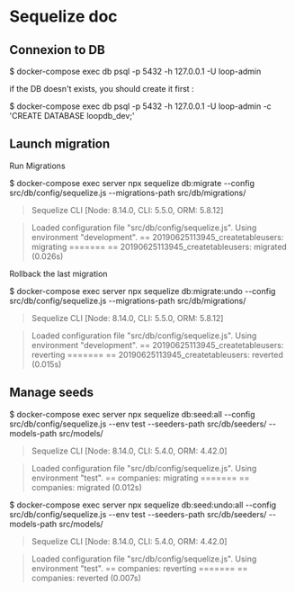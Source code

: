 # Sequelize doc

## Connexion to DB

$ docker-compose exec db psql -p 5432 -h 127.0.0.1 -U loop-admin

if the DB doesn't exists, you should create it first :

$ docker-compose exec db psql -p 5432 -h 127.0.0.1 -U loop-admin -c 'CREATE DATABASE loopdb_dev;'

## Launch migration

Run Migrations

$ docker-compose exec server npx sequelize db:migrate --config src/db/config/sequelize.js --migrations-path src/db/migrations/

> Sequelize CLI [Node: 8.14.0, CLI: 5.5.0, ORM: 5.8.12]

> Loaded configuration file "src/db/config/sequelize.js".
Using environment "development".
== 20190625113945_createtableusers: migrating =======
== 20190625113945_createtableusers: migrated (0.026s)

Rollback the last migration

$ docker-compose exec server npx sequelize db:migrate:undo --config src/db/config/sequelize.js --migrations-path src/db/migrations/

> Sequelize CLI [Node: 8.14.0, CLI: 5.5.0, ORM: 5.8.12]

> Loaded configuration file "src/db/config/sequelize.js".
Using environment "development".
== 20190625113945_createtableusers: reverting =======
== 20190625113945_createtableusers: reverted (0.015s)


## Manage seeds

$ docker-compose exec server npx sequelize db:seed:all --config src/db/config/sequelize.js --env test --seeders-path src/db/seeders/ --models-path src/models/

> Sequelize CLI [Node: 8.14.0, CLI: 5.4.0, ORM: 4.42.0]

> Loaded configuration file "src/db/config/sequelize.js".
Using environment "test".
== companies: migrating =======
== companies: migrated (0.012s)

$ docker-compose exec server npx sequelize db:seed:undo:all --config src/db/config/sequelize.js --env test --seeders-path src/db/seeders/ --models-path src/models/

> Sequelize CLI [Node: 8.14.0, CLI: 5.4.0, ORM: 4.42.0]

> Loaded configuration file "src/db/config/sequelize.js".
Using environment "test".
== companies: reverting =======
== companies: reverted (0.007s)
